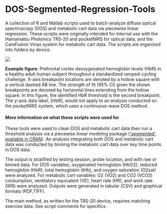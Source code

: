 # DOS-Segmented-Regression-Tools
A collection of R and Matlab scripts used to batch-analyze diffuse optical spectroscopy (DOS) and metabolic cart data via piecewise linear regression. These scripts were originally intended for internal use with the Hamamatsu Photonics TRS-20 and pocketNIRS for optical data, and the CareFusion Vmax system for metabolic cart data. The scripts are organized into folders by device.

![](https://github.com/btran29/DOSI-SLM-SegmentedOut/blob/master/example/fig1.PNG)

**Example figure**: Prefrontal cortex deoxygenated hemoglobin levels (HbR) in a healthy adult human subject throughout a standardized ramped-cycling challenge. X-axis breakpoint locations are denoted by a hollow square with a vertical dashed AB line. The strength of fit (95% CI) given the shown breakpoints are denoted by horizontal lines extending from the hollow square. In this figure, the identified HbR threshold is the second breakpoint. The y-axis data label, [HbR], would not apply to an analysis conducted on the pocketNIRS system, which uses a continuous-wave DOS method.

#### More information on what these scripts were used for
These tools were used to clean DOS and metabolic cart data then run a threshold analysis via a piecewise linear modeling package (['segmented', available in CRAN](https://cran.r-project.org/web/packages/segmented/index.html)). An analysis integrating both DOS and metabolic cart data was conducted by binning the metabolic cart data over key time points in DOS data.

The output is stratified by testing session, probe location, and with raw or binned data. For DOS variables, oxygenated hemoglobin (HbO2), reduced hemoglobin (HbR), total hemoglobin (tHb), and oxygen saturation (O2sat) were analyzed. For metabolic cart variables: O2 (VO2) and CO2 (VCO2) consumption, ventilatory equivalent (VE), heart rate (HR), and work rate (WR) were analyzed. Outputs were generated in tabular (CSV) and graphical formats (PDF,TIFF).

The main method, as written for the TRS-20 device, requires matching exercise data. See script comments for specifics.
